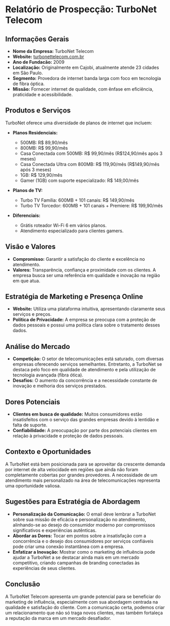 # Relatório de Prospecção: TurboNet Telecom

## Informações Gerais
- **Nome da Empresa:** TurboNet Telecom
- **Website:** [turbonettelecom.com.br](https://turbonettelecom.com.br/)
- **Ano de Fundacão:** 2009
- **Localização:** Originalmente em Cajobi, atualmente atende 23 cidades em São Paulo.
- **Segmento:** Provedora de internet banda larga com foco em tecnologia de fibra óptica.
- **Missão:** Fornecer internet de qualidade, com ênfase em eficiência, praticidade e acessibilidade.

## Produtos e Serviços
TurboNet oferece uma diversidade de planos de internet que incluem:
- **Planos Residenciais:**
  - 500MB: R$ 89,90/mês
  - 800MB: R$ 99,90/mês
  - Casa Conectada com 500MB: R$ 99,90/mês (R$124,90/mês após 3 meses)
  - Casa Conectada Ultra com 800MB: R$ 119,90/mês (R$149,90/mês após 3 meses)
  - 1GB: R$ 129,90/mês
  - Gamer (1GB) com suporte especializado: R$ 149,00/mês

- **Planos de TV:** 
  - Turbo TV Família: 600MB + 101 canais: R$ 149,90/mês
  - Turbo TV Torcedor: 600MB + 101 canais + Premiere: R$ 199,90/mês

- **Diferenciais:**
  - Grátis roteador Wi-Fi 6 em vários planos.
  - Atendimento especializado para clientes gamers.

## Visão e Valores
- **Compromisso:** Garantir a satisfação do cliente e excelência no atendimento.
- **Valores:** Transparência, confiança e proximidade com os clientes. A empresa busca ser uma referência em qualidade e inovação na região em que atua.
  
## Estratégia de Marketing e Presença Online
- **Website:** Utiliza uma plataforma intuitiva, apresentando claramente seus serviços e preços.
- **Política de Privacidade:** A empresa se preocupa com a proteção de dados pessoais e possui uma política clara sobre o tratamento desses dados.

## Análise do Mercado
- **Competição:** O setor de telecomunicações está saturado, com diversas empresas oferecendo serviços semelhantes. Entretanto, a TurboNet se destaca pelo foco em qualidade de atendimento e pela utilização de tecnologia avançada (fibra ótica).
- **Desafios:** O aumento da concorrência e a necessidade constante de inovação e melhoria dos serviços prestados.
  
## Dores Potenciais
- **Clientes em busca de qualidade:** Muitos consumidores estão insatisfeitos com o serviço das grandes empresas devido à lentidão e falta de suporte.
- **Confiabilidade:** A preocupação por parte dos potenciais clientes em relação à privacidade e proteção de dados pessoais.
  
## Contexto e Oportunidades
A TurboNet está bem posicionada para se aproveitar da crescente demanda por internet de alta velocidade em regiões que ainda não foram completamente cobertas por grandes provedores. A necessidade de um atendimento mais personalizado na área de telecomunicações representa uma oportunidade valiosa.

## Sugestões para Estratégia de Abordagem
- **Personalização da Comunicação:** O email deve lembrar a TurboNet sobre sua missão de eficácia e personalização no atendimento, alinhando-se ao desejo do consumidor moderno por compromissos significativos e experiências autênticas.
- **Abordar as Dores:** Tocar em pontos sobre a insatisfação com a concorrência e o desejo dos consumidores por serviços confiáveis pode criar uma conexão instantânea com a empresa.
- **Enfatizar a Inovação:** Mostrar como o marketing de influência pode ajudar a TurboNet a se destacar ainda mais em um mercado competitivo, criando campanhas de branding conectadas às experiências de seus clientes.

## Conclusão
A TurboNet Telecom apresenta um grande potencial para se beneficiar do marketing de influência, especialmente com sua abordagem centrada na qualidade e satisfação do cliente. Com a comunicação certa, podemos criar um relacionamento que não só traga novos clientes, mas também fortaleça a reputação da marca em um mercado desafiador.